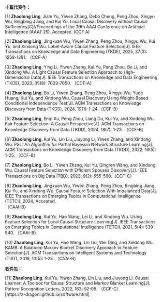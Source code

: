 <h4 style="margin: 0.6em 0; padding: 2px 0; border-bottom: 1px solid #eee;line-height: 1.3">十篇代表作：</h4>
[1] <strong>Zhaolong Ling</strong>, Jiale Yu, Yiwen Zhang, Debo Cheng, Peng Zhou, Xingyu Wu, Bingbing Jiang, and Kui Yu. Local Causal Discovery without Causal Sufficiency[C]//Proceedings of the 39th AAAI Conference on Artificial Intelligence (AAAI’ 25). Accepted. (CCF A)

[2] <strong>Zhaolong Ling</strong>, Jingxuan Wu, Yiwen Zhang, Peng Zhou, Xingyu Wu, Kui Yu, and Xindong Wu. Label-Aware Causal Feature Selection[J]. IEEE Transactions on Knowledge and Data Engineering (TKDE), 2025, 37(3): 1268-1281. （CCF-A）

[3] <strong>Zhaolong Ling</strong>, Ying Li, Yiwen Zhang, Kui Yu, Peng Zhou, Bo Li, and Xindong Wu. A Light Causal Feature Selection Approach to High-Dimensional Data[J]. IEEE Transactions on Knowledge and Data Engineering (TKDE), 2023, 35(8): 7639-7650. （CCF-A）

[4] <strong>Zhaolong Ling</strong>, Bo Li, Yiwen Zhang, Peng Zhou, Xingyu Wu, Yuee Huang, Kui Yu, and Xindong Wu. Causal Discovery Using Weight-Based Conditional Independence Test[J]. ACM Transactions on Knowledge Discovery from Data (TKDD), 2024, 19(1): 1-24.（CCF-B）

[5] <strong>Zhaolong Ling</strong>, Enqi Xu, Peng Zhou, Liang Du, Kui Yu, and Xindong Wu. Fair Feature Selection: A Causal Perspective[J]. ACM Transactions on Knowledge Discovery from Data (TKDD), 2024, 18(7): 1-23. （CCF-B）

[6] <strong>Zhaolong Ling</strong>, Kui Yu, Lin Liu, Jiuyong Li, Yiwen Zhang, and Xindong Wu. PSL: An Algorithm for Partial Bayesian Network Structure Learning[J]. ACM Transactions on Knowledge Discovery from Data (TKDD), 2022, 16(5): 1-25. （CCF-B）

[7] <strong>Zhaolong Ling</strong>, Bo Li, Yiwen Zhang, Kui Yu, Qingren Wang, and Xindong Wu. Causal Feature Selection with Efficient Spouses Discovery[J]. IEEE Transactions on Big Data (TBD), 2023, 9(2): 555-568.（CCF-C）

[8] <strong>Zhaolong Ling</strong>, Jingxuan Wu, Yiwen Zhang, Peng Zhou, Bingbing Jiang, Kui Yu, and Xindong Wu. Causal Feature Selection With Imbalanced Data[J]. IEEE Transactions on Emerging Topics in Computational Intelligence (TETCI), 2024, Accepted.<br>（CAAI-B）

[9] <strong>Zhaolong Ling</strong>, Kui Yu, Hao Wang, Lei Li, and Xindong Wu. Using Feature Selection for Local Causal Structure Learning[J]. IEEE Transactions on Emerging Topics in Computational Intelligence (TETCI), 2021, 5(4): 530-540. （CAAI-B）

[10] <strong>Zhaolong Ling</strong>, Kui Yu, Hao Wang, Lin Liu, Wei Ding, and Xindong Wu. BAMB: A Balanced Markov Blanket Discovery Approach to Feature Selection[J]. ACM Transactions on Intelligent Systems and Technology (TIST), 2019, 10(5): 1-25. （CAAI-B）

<h4 style="margin: 0.6em 0; padding: 2px 0; border-bottom: 1px solid #eee;line-height: 1.3">软件包：</h4>
[11] <strong>Zhaolong Ling</strong>, Kui Yu, Yiwen Zhang, Lin Liu, and Jiuyong Li. Causal Learner: A Toolbox for Causal Structure and Markov Blanket Learning[J]. Pattern Recognition Letters, 2022, 163: 92-95. （CCF-C）
<br>[https://z-dragonl.github.io/software.html]
